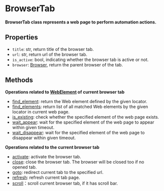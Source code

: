 # BrowserTab

**BrowserTab class represents a web page to perform automation actions.**

## Properties
- `title`: str, return title of the browser tab.
- `url`: str, return url of the browser tab.
- `is_active`: bool, indicating whether the browser tab is active or not.
- `browser`: [Browser](./../browser.md), return the parent browser of the tab.

## Methods
**Operations related to [WebElement](./webelement/webelement.md) of current browser tab**
- [find_element](./find_element.md): return the Web element defined by the given locator.  
- [find_elements](./find_elements.md): return list of all matched Web elements by the given locator in current web page.  
- [is_existing](./is_existing.md): check whether the specified element of the web page exists.  
- [wait_appear](./wait_appear.md): wait for the specified element of the web page to appear within given timeout.  
- [wait_disappear](./wait_disappear.md): wait for the specified element of the web page to disappear within given timeout.  

**Operations related to the current browser tab**
- [activate](./activate.md): activate the browser tab.  
- [close](./close.md): close the browser tab. The browser will be closed too if no opened tab.  
- [goto](./goto.md): redirect current tab to the specified url.
- [refresh](./refresh.md): refresh current tab page.  
- [scroll](./scroll.md)：scroll current browser tab, if it has scroll bar.
